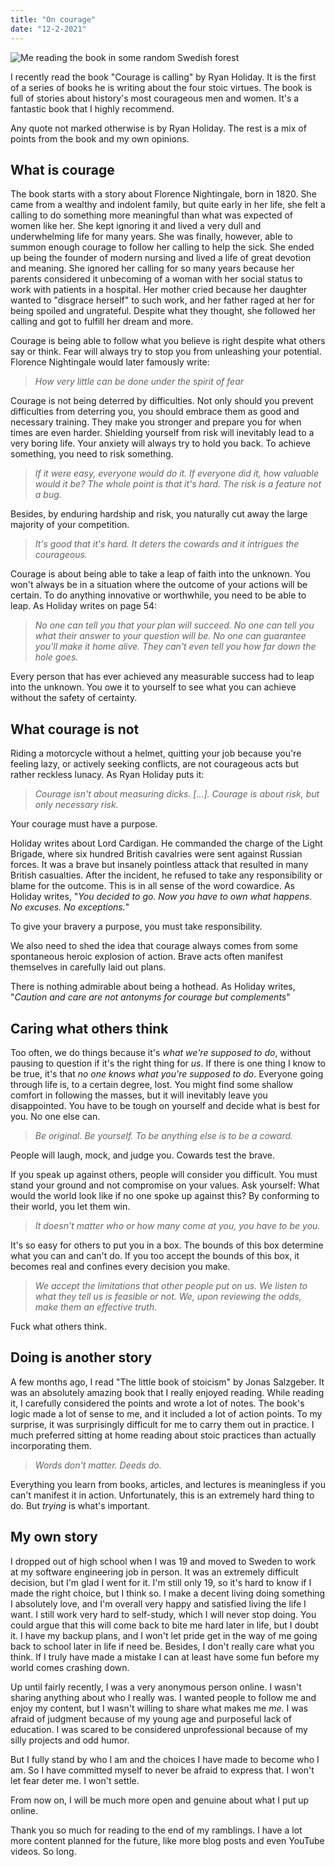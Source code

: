 ```yaml
---
title: "On courage"
date: "12-2-2021"
---
```


![Me reading the book in some random Swedish forest](/images/on-courage/cover.jpg)

I recently read the book "Courage is calling" by Ryan Holiday. It is the first of a series of books he is writing about the four stoic virtues. The book is full of stories about history's most courageous men and women. It's a fantastic book that I highly recommend.

Any quote not marked otherwise is by Ryan Holiday. The rest is a mix of points from the book and my own opinions.

## What is courage

The book starts with a story about Florence Nightingale, born in 1820. She came from a wealthy and indolent family, but quite early in her life, she felt a calling to do something more meaningful than what was expected of women like her. She kept ignoring it and lived a very dull and underwhelming life for many years. She was finally, however, able to summon enough courage to follow her calling to help the sick. She ended up being the founder of modern nursing and lived a life of great devotion and meaning. She ignored her calling for so many years because her parents considered it unbecoming of a woman with her social status to work with patients in a hospital.
Her mother cried because her daughter wanted to "disgrace herself" to such work, and her father raged at her for being spoiled and ungrateful. Despite what they thought, she followed her calling and got to fulfill her dream and more.

Courage is being able to follow what you believe is right despite what others say or think. Fear will always try to stop you from unleashing your potential. Florence Nightingale would later famously write:

> _How very little can be done under the spirit of fear_

Courage is not being deterred by difficulties. Not only should you prevent difficulties from deterring you, you should embrace them as good and necessary training. They make you stronger and prepare you for when times are even harder. Shielding yourself from risk will inevitably lead to a very boring life. Your anxiety will always try to hold you back. To achieve something, you need to risk something.

> _If it were easy, everyone would do it. If everyone did it, how valuable would it be?
> The whole point is that it's hard. The risk is a feature not a bug._

Besides, by enduring hardship and risk, you naturally cut away the large majority of your competition.

> _It's good that it's hard. It deters the cowards and it intrigues the courageous._

Courage is about being able to take a leap of faith into the unknown. You won't always be in a situation where the outcome of your actions will be certain. To do anything innovative or worthwhile, you need to be able to leap. As Holiday writes on page 54:

> _No one can tell you that your plan will succeed. No one can tell you what their answer to your question will be. No one can guarantee you'll make it home alive. They can't even tell you how far down the hole goes._

Every person that has ever achieved any measurable success had to leap into the unknown. You owe it to yourself to see what you can achieve without the safety of certainty.

## What courage is not

Riding a motorcycle without a helmet, quitting your job because you're feeling lazy, or actively seeking conflicts, are not courageous acts but rather reckless lunacy.
As Ryan Holiday puts it:

> _Courage isn't about measuring dicks. [...]. Courage is about risk, but only necessary risk._

Your courage must have a purpose.

Holiday writes about Lord Cardigan. He commanded the charge of the Light Brigade, where six hundred British cavalries were sent against Russian forces. It was a brave but insanely pointless attack that resulted in many British casualties. After the incident, he refused to take any responsibility or blame for the outcome. This is in all sense of the word cowardice. As Holiday writes, "_You decided to go. Now you have to own what happens. No excuses. No exceptions._"

To give your bravery a purpose, you must take responsibility.

We also need to shed the idea that courage always comes from some spontaneous heroic explosion of action. Brave acts often manifest themselves in carefully laid out plans.

There is nothing admirable about being a hothead. As Holiday writes, "_Caution and care are not antonyms for courage but complements_"

## Caring what others think

Too often, we do things because it's *what we're supposed to do*, without pausing to question if it's the right thing for *us*. If there is one thing I know to be true, it's that *no one knows what you're supposed to do*. Everyone going through life is, to a certain degree, lost. You might find some shallow comfort in following the masses, but it will inevitably leave you disappointed. You have to be tough on yourself and decide what is best for you. No one else can.

> _Be original. Be yourself. To be anything else is to be a coward._

People will laugh, mock, and judge you. Cowards test the brave.

If you speak up against others, people will consider you difficult. You must stand your ground and not compromise on your values. Ask yourself: What would the world look like if no one spoke up against this? By conforming to their world, you let them win.

> _It doesn't matter who or how many come at you, you have to be you._

It's so easy for others to put you in a box. The bounds of this box determine what you can and can't do. If you too accept the bounds of this box, it becomes real and confines every decision you make.

> _We accept the limitations that other people put on us. We listen to what they tell us is feasible or not. We, upon reviewing the odds, make them an effective truth._

Fuck what others think.

## Doing is another story

A few months ago, I read "The little book of stoicism" by Jonas Salzgeber. It was an absolutely amazing book that I really enjoyed reading. While reading it, I carefully considered the points and wrote a lot of notes. The book's logic made a lot of sense to me, and it included a lot of action points. To my surprise, it was surprisingly difficult for me to carry them out in practice. I much preferred sitting at home reading about stoic practices than actually incorporating them.

> _Words don't matter. Deeds do._

Everything you learn from books, articles, and lectures is meaningless if you can't manifest it in action. Unfortunately, this is an extremely hard thing to do. But *trying* is what's important.

## My own story

I dropped out of high school when I was 19 and moved to Sweden to work at my software engineering job in person. It was an extremely difficult decision, but I'm glad I went for it. I'm still only 19, so it's hard to know if I made the right choice, but I think so. I make a decent living doing something I absolutely love, and I'm overall very happy and satisfied living the life I want. I still work very hard to self-study, which I will never stop doing. You could argue that this will come back to bite me hard later in life, but I doubt it. I have my backup plans, and I won't let pride get in the way of me going back to school later in life if need be. Besides, I don't really care what you think. If I truly have made a mistake I can at least have some fun before my world comes crashing down.

Up until fairly recently, I was a very anonymous person online. I wasn't sharing anything about who I really was. I wanted people to follow me and enjoy my content, but I wasn't willing to share what makes me *me*. I was afraid of judgment because of my young age and purposeful lack of education. I was scared to be considered unprofessional because of my silly projects and odd humor.

But I fully stand by who I am and the choices I have made to become who I am. So I have committed myself to never be afraid to express that. I won't let fear deter me. I won't settle.

From now on, I will be much more open and genuine about what I put up online.

Thank you so much for reading to the end of my ramblings. I have a lot more content planned for the future, like more blog posts and even YouTube videos. So long.
